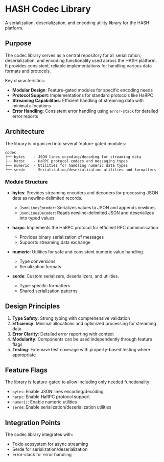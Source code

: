 # HASH Codec Library

A serialization, deserialization, and encoding utility library for the HASH platform.

## Purpose

The codec library serves as a central repository for all serialization, deserialization, and encoding functionality used across the HASH platform. It provides consistent, reliable implementations for handling various data formats and protocols.

Key characteristics:

- **Modular Design**: Feature-gated modules for specific encoding needs
- **Protocol Support**: Implementations for standard protocols like HaRPC
- **Streaming Capabilities**: Efficient handling of streaming data with minimal allocations
- **Error Handling**: Consistent error handling using `error-stack` for detailed error reports

## Architecture

The library is organized into several feature-gated modules:

```text
codec
├── bytes    - JSON lines encoding/decoding for streaming data
├── harpc    - HaRPC protocol codecs and messaging types
├── numeric  - Utilities for handling numeric data types
└── serde    - Serialization/deserialization utilities and formatters
```

### Module Structure

- **bytes**: Provides streaming encoders and decoders for processing JSON data as newline-delimited records.
  - `JsonLinesEncoder`: Serializes values to JSON and appends newlines
  - `JsonLinesDecoder`: Reads newline-delimited JSON and deserializes into typed values

- **harpc**: Implements the HaRPC protocol for efficient RPC communication.
  - Provides binary serialization of messages
  - Supports streaming data exchange

- **numeric**: Utilities for safe and consistent numeric value handling.
  - Type conversions
  - Serialization formats

- **serde**: Custom serializers, deserializers, and utilities.
  - Type-specific formatters
  - Shared serialization patterns

## Design Principles

1. **Type Safety**: Strong typing with comprehensive validation
2. **Efficiency**: Minimal allocations and optimized processing for streaming data
3. **Error Clarity**: Detailed error reporting with context
4. **Modularity**: Components can be used independently through feature flags
5. **Testing**: Extensive test coverage with property-based testing where appropriate

## Feature Flags

The library is feature-gated to allow including only needed functionality:

- `bytes`: Enable JSON lines encoding/decoding
- `harpc`: Enable HaRPC protocol support
- `numeric`: Enable numeric utilities
- `serde`: Enable serialization/deserialization utilities

## Integration Points

The codec library integrates with:

- Tokio ecosystem for async streaming
- Serde for serialization/deserialization
- Error-stack for error handling
